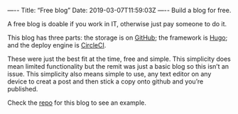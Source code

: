—--
Title: “Free blog”
Date: 2019-03-07T11:59:03Z
—--
Build a blog for free.

A free blog is doable if you work in IT, otherwise just pay someone to do it. 

This blog has three parts: the storage is on [GitHub](github.com); the framework is [Hugo](gohugo.io); and the deploy engine is [CircleCI](circleci.com).

These were just the best fit at the time, free and simple. This simplicity does mean limited functionality but the remit was just a basic blog so this isn’t an issue. This simplicity also means simple to use, any text editor on any device to creat a post and then stick a copy onto github and you’re published. 

Check the [repo](https://github.com/dooougs/itsadougslife) for this blog to see an example. 

